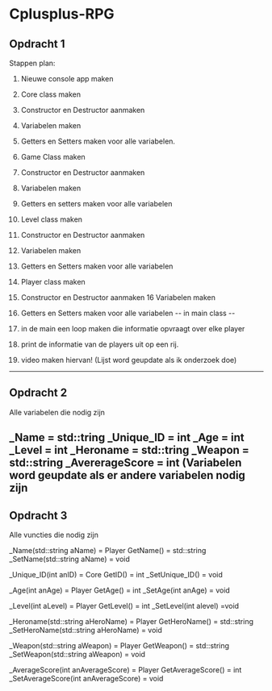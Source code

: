 # Cplusplus-RPG

## Opdracht 1
Stappen plan:
1. Nieuwe console app maken
2. Core class maken
3. Constructor en Destructor aanmaken
4. Variabelen maken
5. Getters en Setters maken voor alle variabelen.
6. Game Class maken
7. Constructor en Destructor aanmaken
8. Variabelen maken
9. Getters en setters maken voor alle variabelen
10. Level class maken
11. Constructor en Destructor aanmaken
12. Variabelen maken
13. Getters en Setters maken voor alle variabelen
14. Player class maken
15. Constructor en Destructor aanmaken
16 Variabelen maken
17. Getters en Setters maken voor alle variabelen
 -- in main class --
 
18. in de main een loop maken die informatie opvraagt over elke player
19. print de informatie van de players uit op een rij.
20. video maken hiervan!
 (Lijst word geupdate als ik onderzoek doe)
 ------------------------------------------------------------------------------------------
 ## Opdracht 2
 Alle variabelen die nodig zijn
 
 _Name = std::tring
 _Unique_ID = int
 _Age = int
 _Level = int
 _Heroname = std::tring
 _Weapon = std::string
 _AvererageScore = int
 (Variabelen word geupdate als er andere variabelen nodig zijn
 ------------------------------------------------------------------------------------------
 ## Opdracht 3
 Alle vuncties die nodig zijn
 
 _Name(std::string aName) = Player
 GetName() = std::string
 _SetName(std::string aName) = void
 
  _Unique_ID(int anID) = Core
 GetID() = int
 _SetUnique_ID() = void
 
  _Age(int anAge) = Player
 GetAge() = int
 _SetAge(int anAge) = void
 
 _Level(int aLevel) = Player
 GetLevel() = int
 _SetLevel(int alevel) =void
 
 _Heroname(std::string aHeroName) = Player
 GetHeroName() = std::string
 _SetHeroName(std::string aHeroName) = void
 
 _Weapon(std::string aWeapon) = Player
 GetWeapon() = std::string
 _SetWeapon(std::string aWeapon) = void
 
 _AverageScore(int anAverageScore) = Player
 GetAverageScore() = int
 _SetAverageScore(int anAverageScore) = void
